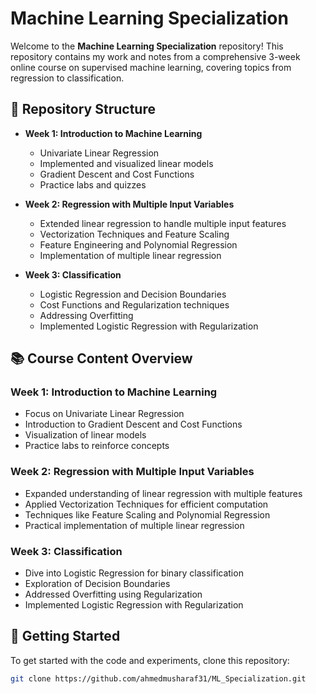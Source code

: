 # Machine Learning Specialization

Welcome to the **Machine Learning Specialization** repository! This repository contains my work and notes from a comprehensive 3-week online course on supervised machine learning, covering topics from regression to classification.

## 📁 Repository Structure

- **Week 1: Introduction to Machine Learning**
  - Univariate Linear Regression
  - Implemented and visualized linear models
  - Gradient Descent and Cost Functions
  - Practice labs and quizzes

- **Week 2: Regression with Multiple Input Variables**
  - Extended linear regression to handle multiple input features
  - Vectorization Techniques and Feature Scaling
  - Feature Engineering and Polynomial Regression
  - Implementation of multiple linear regression

- **Week 3: Classification**
  - Logistic Regression and Decision Boundaries
  - Cost Functions and Regularization techniques
  - Addressing Overfitting
  - Implemented Logistic Regression with Regularization

## 📚 Course Content Overview

### Week 1: Introduction to Machine Learning
- Focus on Univariate Linear Regression
- Introduction to Gradient Descent and Cost Functions
- Visualization of linear models
- Practice labs to reinforce concepts

### Week 2: Regression with Multiple Input Variables
- Expanded understanding of linear regression with multiple features
- Applied Vectorization Techniques for efficient computation
- Techniques like Feature Scaling and Polynomial Regression
- Practical implementation of multiple linear regression

### Week 3: Classification
- Dive into Logistic Regression for binary classification
- Exploration of Decision Boundaries
- Addressed Overfitting using Regularization
- Implemented Logistic Regression with Regularization

## 🚀 Getting Started

To get started with the code and experiments, clone this repository:

```bash
git clone https://github.com/ahmedmusharaf31/ML_Specialization.git
